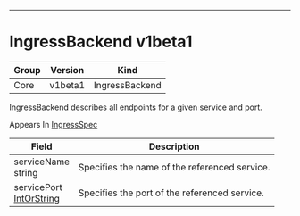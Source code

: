 

-----------
# IngressBackend v1beta1



Group        | Version     | Kind
------------ | ---------- | -----------
Core | v1beta1 | IngressBackend







IngressBackend describes all endpoints for a given service and port.

<aside class="notice">
Appears In <a href="#ingressspec-v1beta1">IngressSpec</a> </aside>

Field        | Description
------------ | -----------
serviceName <br /> string | Specifies the name of the referenced service.
servicePort <br /> [IntOrString](#intorstring-intstr) | Specifies the port of the referenced service.






